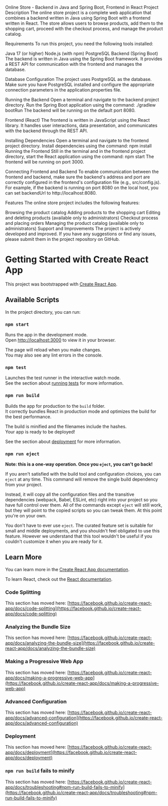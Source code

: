 Online Store - Backend in Java and Spring Boot, Frontend in React
Project Description
The online store project is a complete web application that combines a backend written in Java using Spring Boot with a frontend written in React. The store allows users to browse products, add them to the shopping cart, proceed with the checkout process, and manage the product catalog.

Requirements
To run this project, you need the following tools installed:

Java 17 (or higher)
Node.js (with npm)
PostgreSQL
Backend (Spring Boot)
The backend is written in Java using the Spring Boot framework. It provides a REST API for communication with the frontend and manages the database.

Database Configuration
The project uses PostgreSQL as the database. Make sure you have PostgreSQL installed and configure the appropriate connection parameters in the application.properties file.

Running the Backend
Open a terminal and navigate to the backend project directory.
Run the Spring Boot application using the command: ./gradlew bootRun
The backend will be running on the default port 8080.

Frontend (React)
The frontend is written in JavaScript using the React library. It handles user interactions, data presentation, and communicates with the backend through the REST API.

Installing Dependencies
Open a terminal and navigate to the frontend project directory.
Install dependencies using the command: npm install
Running the Frontend
Still in the terminal and in the frontend project directory, start the React application using the command: npm start
The frontend will be running on port 3000.

Connecting Frontend and Backend
To enable communication between the frontend and backend, make sure the backend's address and port are correctly configured in the frontend's configuration file (e.g., src/config.js). For example, if the backend is running on port 8080 on the local host, you can set backendUrl to http://localhost:8080.

Features
The online store project includes the following features:

Browsing the product catalog
Adding products to the shopping cart
Editing and deleting products (available only to administrators)
Checkout process and placing orders
Managing the product catalog (available only to administrators)
Support and Improvements
The project is actively developed and improved. If you have any suggestions or find any issues, please submit them in the project repository on GitHub.

# Getting Started with Create React App

This project was bootstrapped with [Create React App](https://github.com/facebook/create-react-app).

## Available Scripts

In the project directory, you can run:

### `npm start`

Runs the app in the development mode.\
Open [http://localhost:3000](http://localhost:3000) to view it in your browser.

The page will reload when you make changes.\
You may also see any lint errors in the console.

### `npm test`

Launches the test runner in the interactive watch mode.\
See the section about [running tests](https://facebook.github.io/create-react-app/docs/running-tests) for more information.

### `npm run build`

Builds the app for production to the `build` folder.\
It correctly bundles React in production mode and optimizes the build for the best performance.

The build is minified and the filenames include the hashes.\
Your app is ready to be deployed!

See the section about [deployment](https://facebook.github.io/create-react-app/docs/deployment) for more information.

### `npm run eject`

**Note: this is a one-way operation. Once you `eject`, you can't go back!**

If you aren't satisfied with the build tool and configuration choices, you can `eject` at any time. This command will remove the single build dependency from your project.

Instead, it will copy all the configuration files and the transitive dependencies (webpack, Babel, ESLint, etc) right into your project so you have full control over them. All of the commands except `eject` will still work, but they will point to the copied scripts so you can tweak them. At this point you're on your own.

You don't have to ever use `eject`. The curated feature set is suitable for small and middle deployments, and you shouldn't feel obligated to use this feature. However we understand that this tool wouldn't be useful if you couldn't customize it when you are ready for it.

## Learn More

You can learn more in the [Create React App documentation](https://facebook.github.io/create-react-app/docs/getting-started).

To learn React, check out the [React documentation](https://reactjs.org/).

### Code Splitting

This section has moved here: [https://facebook.github.io/create-react-app/docs/code-splitting](https://facebook.github.io/create-react-app/docs/code-splitting)

### Analyzing the Bundle Size

This section has moved here: [https://facebook.github.io/create-react-app/docs/analyzing-the-bundle-size](https://facebook.github.io/create-react-app/docs/analyzing-the-bundle-size)

### Making a Progressive Web App

This section has moved here: [https://facebook.github.io/create-react-app/docs/making-a-progressive-web-app](https://facebook.github.io/create-react-app/docs/making-a-progressive-web-app)

### Advanced Configuration

This section has moved here: [https://facebook.github.io/create-react-app/docs/advanced-configuration](https://facebook.github.io/create-react-app/docs/advanced-configuration)

### Deployment

This section has moved here: [https://facebook.github.io/create-react-app/docs/deployment](https://facebook.github.io/create-react-app/docs/deployment)

### `npm run build` fails to minify

This section has moved here: [https://facebook.github.io/create-react-app/docs/troubleshooting#npm-run-build-fails-to-minify](https://facebook.github.io/create-react-app/docs/troubleshooting#npm-run-build-fails-to-minify)
